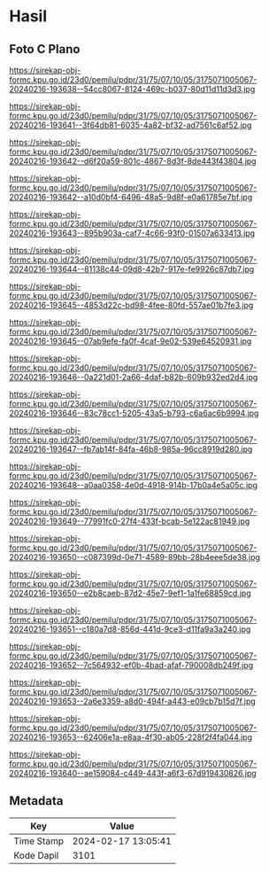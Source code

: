 # Hasil

## Foto C Plano

https://sirekap-obj-formc.kpu.go.id/23d0/pemilu/pdpr/31/75/07/10/05/3175071005067-20240216-193638--54cc8067-8124-469c-b037-80d11d11d3d3.jpg

https://sirekap-obj-formc.kpu.go.id/23d0/pemilu/pdpr/31/75/07/10/05/3175071005067-20240216-193641--3f64db81-6035-4a82-bf32-ad7561c6af52.jpg

https://sirekap-obj-formc.kpu.go.id/23d0/pemilu/pdpr/31/75/07/10/05/3175071005067-20240216-193642--d6f20a59-801c-4867-8d3f-8de443f43804.jpg

https://sirekap-obj-formc.kpu.go.id/23d0/pemilu/pdpr/31/75/07/10/05/3175071005067-20240216-193642--a10d0bf4-6496-48a5-9d8f-e0a61785e7bf.jpg

https://sirekap-obj-formc.kpu.go.id/23d0/pemilu/pdpr/31/75/07/10/05/3175071005067-20240216-193643--895b903a-caf7-4c66-93f0-01507a633413.jpg

https://sirekap-obj-formc.kpu.go.id/23d0/pemilu/pdpr/31/75/07/10/05/3175071005067-20240216-193644--81138c44-09d8-42b7-917e-fe9926c87db7.jpg

https://sirekap-obj-formc.kpu.go.id/23d0/pemilu/pdpr/31/75/07/10/05/3175071005067-20240216-193645--4853d22c-bd98-4fee-80fd-557ae01b7fe3.jpg

https://sirekap-obj-formc.kpu.go.id/23d0/pemilu/pdpr/31/75/07/10/05/3175071005067-20240216-193645--07ab9efe-fa0f-4caf-9e02-539e64520931.jpg

https://sirekap-obj-formc.kpu.go.id/23d0/pemilu/pdpr/31/75/07/10/05/3175071005067-20240216-193646--0a221d01-2a66-4daf-b82b-609b932ed2d4.jpg

https://sirekap-obj-formc.kpu.go.id/23d0/pemilu/pdpr/31/75/07/10/05/3175071005067-20240216-193646--83c78cc1-5205-43a5-b793-c6a6ac6b9994.jpg

https://sirekap-obj-formc.kpu.go.id/23d0/pemilu/pdpr/31/75/07/10/05/3175071005067-20240216-193647--fb7ab14f-84fa-46b8-985a-96cc8919d280.jpg

https://sirekap-obj-formc.kpu.go.id/23d0/pemilu/pdpr/31/75/07/10/05/3175071005067-20240216-193648--a0aa0358-4e0d-4918-914b-17b0a4e5a05c.jpg

https://sirekap-obj-formc.kpu.go.id/23d0/pemilu/pdpr/31/75/07/10/05/3175071005067-20240216-193649--77991fc0-27f4-433f-bcab-5e122ac81949.jpg

https://sirekap-obj-formc.kpu.go.id/23d0/pemilu/pdpr/31/75/07/10/05/3175071005067-20240216-193650--c087399d-0e71-4589-89bb-28b4eee5de38.jpg

https://sirekap-obj-formc.kpu.go.id/23d0/pemilu/pdpr/31/75/07/10/05/3175071005067-20240216-193650--e2b8caeb-87d2-45e7-9ef1-1a1fe68859cd.jpg

https://sirekap-obj-formc.kpu.go.id/23d0/pemilu/pdpr/31/75/07/10/05/3175071005067-20240216-193651--c180a7d8-856d-441d-9ce3-d11fa9a3a240.jpg

https://sirekap-obj-formc.kpu.go.id/23d0/pemilu/pdpr/31/75/07/10/05/3175071005067-20240216-193652--7c564932-ef0b-4bad-afaf-790008db249f.jpg

https://sirekap-obj-formc.kpu.go.id/23d0/pemilu/pdpr/31/75/07/10/05/3175071005067-20240216-193653--2a6e3359-a8d0-494f-a443-e09cb7b15d7f.jpg

https://sirekap-obj-formc.kpu.go.id/23d0/pemilu/pdpr/31/75/07/10/05/3175071005067-20240216-193653--62406e1a-e8aa-4f30-ab05-228f2f4fa044.jpg

https://sirekap-obj-formc.kpu.go.id/23d0/pemilu/pdpr/31/75/07/10/05/3175071005067-20240216-193640--ae159084-c449-443f-a6f3-67d919430826.jpg


## Metadata

| Key        | Value               |
| ---------- | ------------------- |
| Time Stamp | 2024-02-17 13:05:41 |
| Kode Dapil | 3101                |



